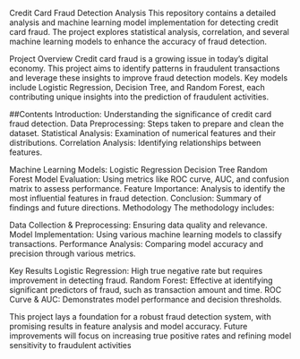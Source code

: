 Credit Card Fraud Detection Analysis This repository contains a detailed analysis and machine learning model implementation for detecting credit card fraud. The project explores statistical analysis, correlation, and several machine learning models to enhance the accuracy of fraud detection.

Project Overview Credit card fraud is a growing issue in today’s digital economy. This project aims to identify patterns in fraudulent transactions and leverage these insights to improve fraud detection models. Key models include Logistic Regression, Decision Tree, and Random Forest, each contributing unique insights into the prediction of fraudulent activities.

##Contents Introduction: Understanding the significance of credit card fraud detection. Data Preprocessing: Steps taken to prepare and clean the dataset. Statistical Analysis: Examination of numerical features and their distributions. Correlation Analysis: Identifying relationships between features.

Machine Learning Models: Logistic Regression Decision Tree Random Forest Model Evaluation: Using metrics like ROC curve, AUC, and confusion matrix to assess performance. Feature Importance: Analysis to identify the most influential features in fraud detection. Conclusion: Summary of findings and future directions. Methodology The methodology includes:

Data Collection & Preprocessing: Ensuring data quality and relevance. Model Implementation: Using various machine learning models to classify transactions. Performance Analysis: Comparing model accuracy and precision through various metrics.

Key Results Logistic Regression: High true negative rate but requires improvement in detecting fraud. Random Forest: Effective at identifying significant predictors of fraud, such as transaction amount and time. ROC Curve & AUC: Demonstrates model performance and decision thresholds.

This project lays a foundation for a robust fraud detection system, with promising results in feature analysis and model accuracy. Future improvements will focus on increasing true positive rates and refining model sensitivity to fraudulent activities
